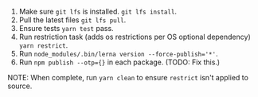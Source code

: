 1. Make sure `git lfs` is installed. `git lfs install`.
2. Pull the latest files `git lfs pull`.
3. Ensure tests `yarn test` pass.
4. Run restriction task (adds os restrictions per OS optional dependency) `yarn restrict`.
5. Run `node_modules/.bin/lerna version --force-publish='*'`.
6. Run `npm publish --otp={}` in each package. (TODO: Fix this.)

NOTE: When complete, run `yarn clean` to ensure `restrict` isn't applied to source.